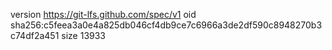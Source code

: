 version https://git-lfs.github.com/spec/v1
oid sha256:c5feea3a0e4a825db046cf4db9ce7c6966a3de2df590c8948270b3c74df2a451
size 13933
